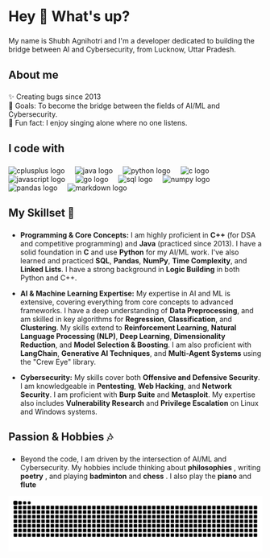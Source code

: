 <h1 align="left">Hey 👋 What's up?</h1>

###

<p align="left">My name is Shubh Agnihotri and I'm a developer dedicated to building the bridge between AI and Cybersecurity, from Lucknow, Uttar Pradesh.</p>

###

<h2 align="left">About me</h2>

###

<p align="left">✨ Creating bugs since 2013<br>🎯 Goals: To become the bridge between the fields of AI/ML and Cybersecurity.<br>🎲 Fun fact: I enjoy singing alone where no one listens.</p>

###

<h2 align="left">I code with</h2>

###

<div align="left">
  <img src="https://cdn.jsdelivr.net/gh/devicons/devicon/icons/cplusplus/cplusplus-original.svg" height="40" alt="cplusplus logo" />
  <img width="12" />
  <img src="https://cdn.jsdelivr.net/gh/devicons/devicon/icons/java/java-original.svg" height="40" alt="java logo" />
  <img width="12" />
  <img src="https://cdn.jsdelivr.net/gh/devicons/devicon/icons/python/python-original.svg" height="40" alt="python logo" />
  <img width="12" />
  <img src="https://cdn.jsdelivr.net/gh/devicons/devicon/icons/c/c-original.svg" height="40" alt="c logo" />
  <img width="12" />
  <img src="https://cdn.jsdelivr.net/gh/devicons/devicon/icons/javascript/javascript-original.svg" height="40" alt="javascript logo" />
  <img width="12" />
  <img src="https://cdn.jsdelivr.net/gh/devicons/devicon/icons/go/go-original.svg" height="40" alt="go logo" />
  <img width="12" />
  <img src="https://cdn.jsdelivr.net/gh/devicons/devicon/icons/mysql/mysql-original.svg" height="40" alt="sql logo" />
  <img width="12" />
  <img src="https://cdn.jsdelivr.net/gh/devicons/devicon/icons/numpy/numpy-original.svg" height="40" alt="numpy logo" />
  <img width="12" />
  <img src="https://cdn.jsdelivr.net/gh/devicons/devicon/icons/pandas/pandas-original.svg" height="40" alt="pandas logo" />
  <img width="12" />
  <img src="https://cdn.jsdelivr.net/gh/devicons/devicon/icons/markdown/markdown-original.svg" height="40" alt="markdown logo" />
</div>

###

<h2 align="left">My Skillset 🦾</h2>

###

* **Programming & Core Concepts:** I am highly proficient in **C++** (for DSA and competitive programming) and **Java** (practiced since 2013). I have a solid foundation in **C** and use **Python** for my AI/ML work. I've also learned and practiced **SQL**, **Pandas**, **NumPy**, **Time Complexity**, and **Linked Lists**. I have a strong background in **Logic Building** in both Python and C++.

* **AI & Machine Learning Expertise:** My expertise in AI and ML is extensive, covering everything from core concepts to advanced frameworks. I have a deep understanding of **Data Preprocessing**, and am skilled in key algorithms for **Regression**, **Classification**, and **Clustering**. My skills extend to **Reinforcement Learning**, **Natural Language Processing (NLP)**, **Deep Learning**, **Dimensionality Reduction**, and **Model Selection & Boosting**. I am also proficient with **LangChain**, **Generative AI Techniques**, and **Multi-Agent Systems** using the "Crew Eye" library.

* **Cybersecurity:** My skills cover both **Offensive and Defensive Security**. I am knowledgeable in **Pentesting**, **Web Hacking**, and **Network Security**. I am proficient with **Burp Suite** and **Metasploit**. My expertise also includes **Vulnerability Research** and **Privilege Escalation** on Linux and Windows systems.

###

<h2 align="left">Passion & Hobbies 🎶</h2>

###

* Beyond the code, I am driven by the intersection of AI/ML and Cybersecurity. My hobbies include thinking about **philosophies** , writing **poetry** , and playing **badminton** and **chess** . I also play the **piano** and **flute** 

<img src="https://raw.githubusercontent.com/DarkOrthodox/DarkOrthodox/output/github-contribution-grid-snake.svg" alt="snake animation" />